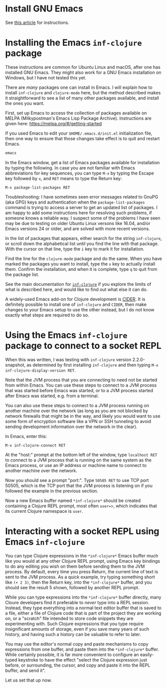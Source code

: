 # Install GNU Emacs

See [this article](install-gnu-emacs.md) for instructions.


# Installing the Emacs `inf-clojure` package

These instructions are common for Ubuntu Linux and macOS, after one
has installed GNU Emacs.  They might also work for a GNU Emacs
installation on Windows, but I have not tested this yet.

There are _many_ packages one can install in Emacs.  I will explain
how to install `inf-clojure` and `clojure-mode` here, but the method
described makes it straightforward to see a list of many other
packages available, and install the ones you want.

First, set up Emacs to access the collection of packages available on
MELPA (Milkypostman's Emacs Lisp Package Archive).  Instructions are
given here: https://melpa.org/#/getting-started

If you used Emacs to edit your `$HOME/.emacs.d/init.el` initialization
file, then one way to ensure that those changes take effect is to quit
and restart Emacs.

```bash
emacs
```

In the Emacs window, get a list of Emacs packages available for
installation by typing the following.  In case you are not familiar
with Emacs abbreviations for key sequences, you can type `M-x` by
typing the Escape key followed by `x`, and `RET` means to type the
Return key:

```
M-x package-list-packages RET
```

Troubleshooting: I have sometimes seen error messages related to GnuPG
(aka GPG) keys and authentication when the `package-list-packages`
command is trying to access a server to get an updated list of
packages.  I am happy to add some instructions here for resolving such
problems, if someone knows a reliable way.  I suspect some of the
problems I have seen may be due to testing on older Ubuntu Linux
versons like 16.04, and/or Emacs versions 24 or older, and are solved
with more recent versions.

In the list of packages that appears, either search for the string
`inf-clojure`, or scroll down the alphabetical list until you find the
line with that package.  With the cursor on that line, type the `i`
key to mark it for installation.

Find the line for the `clojure-mode` package and do the same.  When
you have marked the packages you want to install, type the `x` key to
actually install them.  Confirm the installation, and when it is
complete, type `q` to quit from the package list.

See the main documentation for
[`inf-clojure`](https://github.com/clojure-emacs/inf-clojure) if you
explore the limits of what is described here, and would like to find
out what else it can do.

A widely-used Emacs add-on for Clojure development is
[CIDER](https://cider.mx).  It is definitely possible to install one
of `inf-clojure` and `CIDER`, then make changes to your Emacs setup to
use the other instead, but I do not know exactly what steps are
required to do so.


# Using the Emacs `inf-clojure` package to connect to a socket REPL

When this was written, I was testing with `inf-clojure` version
2.2.0-snapshot, as determined by first installing `inf-clojure` and
then typing `M-x inf-clojure-display-version RET`.

Note that the JVM process that you are connecting to need not be
started from within Emacs.  You can use these steps to connect to a
JVM process that was started before Emacs was started, or to a JVM
process started after Emacs was started, e.g. from a terminal.

You can also use these steps to connect to a JVM process running on
another machine over the network (as long as you are not blocked by
network firewalls that might be in the way, and likely you would want
to use some form of encryption software like a VPN or SSH tunneling to
avoid sending development information over the network in the clear).

In Emacs, enter this:
```
M-x inf-clojure-connect RET
```

At the "host:" prompt at the bottom left of the window, type
`localhost RET` to connect to a JVM process that is running on the
same system as the Emacs process, or use an IP address or machine name
to connect to another machine over the network.

Now you should see a prompt "port:".  Type `50505 RET` to use TCP port
50505, which is the TCP port that the JVM process is listening on if
you followed the example in the previous section.

Now a new Emacs buffer named `*inf-clojure*` should be created
containing a Clojure REPL prompt, most often `user=>`, which indicates
that its current Clojure namespace is `user`.


# Interacting with a socket REPL using Emacs `inf-clojure`

You can type Clojure expressions in the `*inf-clojure*` Emacs buffer
much like you would at any other Clojure REPL prompt, using Emacs key
bindings to do any editing you wish on them before sending them to the
JVM process.  By default, every time you press Return, the current
line of text is sent to the JVM process.  As a quick example, try
typing something short like `(+ 2 3)`, then the Return key, into the
`*inf-clojure*` buffer, and you should see the result 5 shown,
followed by another REPL prompt.

While you can type expressions into the `*inf-clojure*` buffer
directly, many Cloure developers find it preferable to _never_ type
into a REPL session.  Instead, they type everything into a normal text
editor buffer that is saved to a file, either a file of Clojure code
that is part of the project they are working on, or a "scratch" file
intended to store code snippets they are experimenting with.  Such
Clojure expressions that you type require insignificant amounts of
storage, even if you save many years of such history, and having such
a history can be valuable to refer to later.

You may use the editor's normal copy and paste mechanisms to copy
expressions from one buffer, and paste them into the `*inf-clojure*`
buffer.  While certainly possible, it is far more convenient to
configure an easily-typed keystroke to have the effect "select the
Clojure expression just before, or surrounding, the cursor, and copy
and paste it into the REPL buffer, and send it".

Let us set that up now.
